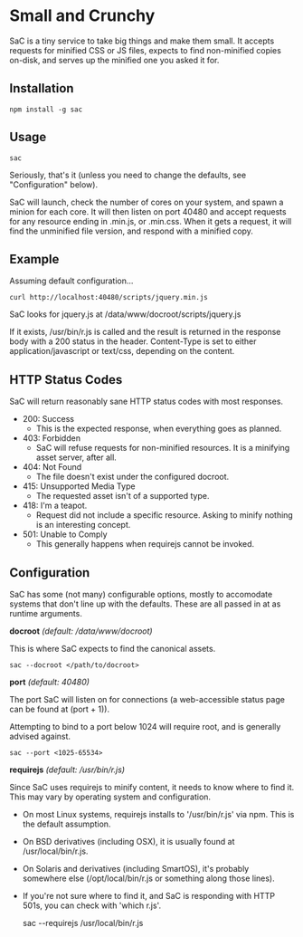 Small and Crunchy
=================

SaC is a tiny service to take big things and make them small. It accepts requests for minified CSS or JS files, expects to find non-minified copies on-disk, and serves up the minified one you asked it for.

Installation
------------

    npm install -g sac

Usage
-----

    sac

Seriously, that's it (unless you need to change the defaults, see "Configuration" below).

SaC will launch, check the number of cores on your system, and spawn a minion for each core. It will then listen on port 40480 and accept requests for any resource ending in .min.js, or .min.css. When it gets a request, it will find the unminified file version, and respond with a minified copy.

Example
-------

Assuming default configuration...

    curl http://localhost:40480/scripts/jquery.min.js

SaC looks for jquery.js at /data/www/docroot/scripts/jquery.js

If it exists, /usr/bin/r.js is called and the result is returned in the response body with a 200 status in the header. Content-Type is set to either application/javascript or text/css, depending on the content.

HTTP Status Codes
-----------------

SaC will return reasonably sane HTTP status codes with most responses.

* 200: Success
  * This is the expected response, when everything goes as planned.
* 403: Forbidden
  * SaC will refuse requests for non-minified resources. It is a minifying asset server, after all.
* 404: Not Found
  * The file doesn't exist under the configured docroot.
* 415: Unsupported Media Type
  * The requested asset isn't of a supported type.
* 418: I'm a teapot.
  * Request did not include a specific resource. Asking to minify nothing is an interesting concept.
* 501: Unable to Comply
  * This generally happens when requirejs cannot be invoked.

Configuration
-------------

SaC has some (not many) configurable options, mostly to accomodate systems that don't line up with the defaults. These are all passed in at as runtime arguments.

**docroot** _(default: /data/www/docroot)_

This is where SaC expects to find the canonical assets.

    sac --docroot </path/to/docroot>

**port** _(default: 40480)_

The port SaC will listen on for connections (a web-accessible status page can be found at (port + 1)).

Attempting to bind to a port below 1024 will require root, and is generally advised against.

    sac --port <1025-65534>

**requirejs** _(default: /usr/bin/r.js)_

Since SaC uses requirejs to minify content, it needs to know where to find it. This may vary by operating system and configuration.
* On most Linux systems, requirejs installs to '/usr/bin/r.js' via npm. This is the default assumption.
* On BSD derivatives (including OSX), it is usually found at /usr/local/bin/r.js.
* On Solaris and derivatives (including SmartOS), it's probably somewhere else (/opt/local/bin/r.js or something along those lines).
* If you're not sure where to find it, and SaC is responding with HTTP 501s, you can check with 'which r.js'.

    sac --requirejs /usr/local/bin/r.js

